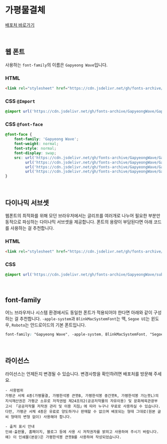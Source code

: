 # 가평물결체

[배포처 바로가기](https://www.gp.go.kr/portal/contents.do?key=2410)

&nbsp;

## 웹 폰트

사용하는 `font-family`의 이름은 `Gapyeong Wave`입니다.

### HTML

```html
<link rel="stylesheet" href="https://cdn.jsdelivr.net/gh/fonts-archive/GapyeongWave/GapyeongWave.css" type="text/css"/>
```

### CSS `@Import`

```css
@import url('https://cdn.jsdelivr.net/gh/fonts-archive/GapyeongWave/GapyeongWave.css');
```

### CSS `@font-face`

```css
@font-face {
    font-family: 'Gapyeong Wave';
    font-weight: normal;
    font-style: normal;
    font-display: swap;
    src: url('https://cdn.jsdelivr.net/gh/fonts-archive/GapyeongWave/GapyeongWave.woff2') format('woff2'),
         url('https://cdn.jsdelivr.net/gh/fonts-archive/GapyeongWave/GapyeongWave.woff') format('woff'),
         url('https://cdn.jsdelivr.net/gh/fonts-archive/GapyeongWave/GapyeongWave.otf') format('opentype'),
         url('https://cdn.jsdelivr.net/gh/fonts-archive/GapyeongWave/GapyeongWave.ttf') format('truetype');
}
```

&nbsp;

## 다이나믹 서브셋

웹폰트의 최적화를 위해 모던 브라우저에서는 글리프를 여러개로 나누어 필요한 부분만 동적으로 파싱하는 다이나믹 서브셋을 제공합니다. 폰트의 용량이 부담된다면 아래 코드를 사용하는 걸 추천합니다.

### HTML

```html
<link rel="stylesheet" href="https://cdn.jsdelivr.net/gh/fonts-archive/GapyeongWave/subsets/GapyeongWave-dynamic-subset.css" type="text/css"/>
```

### CSS

```css
@import url('https://cdn.jsdelivr.net/gh/fonts-archive/GapyeongWave/subsets/GapyeongWave-dynamic-subset.css');
```

&nbsp;

## font-family

어느 브라우저나 시스템 환경에서도 동일한 폰트가 적용되어야 한다면 아래와 같이 구성하는 걸 추천합니다. `-apple-system`과 `BlinkMacSystemFont`는 맥, `Segoe UI`는 윈도우, `Roboto`는 안드로이드의 기본 폰트입니다.


```css
font-family: "Gapyeong Wave", -apple-system, BlinkMacSystemFont, "Segoe UI", Roboto, Oxygen, Ubuntu, Cantarell, "Open Sans", "Helvetica Neue", sans-serif;
```

&nbsp;

## 라이선스

라이선스는 언제든지 변경될 수 있습니다. 변경사항을 확인하려면 배포처를 방문해 주세요.

```
- 사용범위
가평군 서체 4종(가평물결, 가평한석봉 큰붓B, 가평한석봉 중간붓R, 가평한석봉 가는붓L)의 지식재산권은 가평군 소유로 저작권법 제24조의2(공공저작물의 자유이용) 및 문화체육관광부 고시 「공공저작물 저작권 관리 및 이용 지침」에 따라 누구나 무료로 사용하실 수 있습니다.
다만, 가평군 서체 4종은 유료로 양도하거나 판매할 수 없으며 배포되는 형태 그대로(원본 글씨 형태의 변형 없이) 사용해야 합니다.

- 출처 표시 안내
인쇄·출판물, 홈페이지, 블로그 등에 사용 시 저작권자를 밝히고 사용하여 주시기 바랍니다.
예) 이 인쇄물(본문)은 가평한석봉 큰붓B를 사용하여 작성되었습니다.
```
